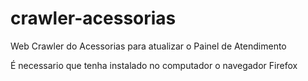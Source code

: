 # crawler-acessorias
Web Crawler do Acessorias para atualizar o Painel de Atendimento

É necessario que tenha instalado no computador o navegador Firefox
